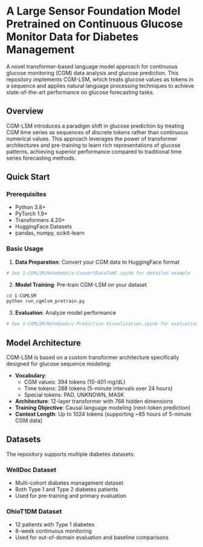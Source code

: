 # A Large Sensor Foundation Model Pretrained on Continuous Glucose Monitor Data for Diabetes Management

A novel transformer-based language model approach for continuous glucose monitoring (CGM) data analysis and glucose prediction. This repository implements CGM-LSM, which treats glucose values as tokens in a sequence and applies natural language processing techniques to achieve state-of-the-art performance on glucose forecasting tasks.

## Overview

CGM-LSM introduces a paradigm shift in glucose prediction by treating CGM time series as sequences of discrete tokens rather than continuous numerical values. This approach leverages the power of transformer architectures and pre-training to learn rich representations of glucose patterns, achieving superior performance compared to traditional time series forecasting methods.


## Quick Start

### Prerequisites

- Python 3.8+
- PyTorch 1.9+
- Transformers 4.20+
- HuggingFace Datasets
- pandas, numpy, scikit-learn


### Basic Usage

1. **Data Preparation**: Convert your CGM data to HuggingFace format
```python
# See 1-CGMLSM/Notebook/a-ConvertDataToHF.ipynb for detailed example
```

2. **Model Training**: Pre-train CGM-LSM on your dataset
```bash
cd 1-CGMLSM
python run_cgmlsm_pretrain.py
```

3. **Evaluation**: Analyze model performance
```python
# See 1-CGMLSM/Notebook/c-Prediction-Visualization.ipynb for evaluation examples
```

## Model Architecture

CGM-LSM is based on a custom transformer architecture specifically designed for glucose sequence modeling:

- **Vocabulary**: 
  - CGM values: 394 tokens (10-401 mg/dL)
  - Time tokens: 288 tokens (5-minute intervals over 24 hours)
  - Special tokens: PAD, UNKNOWN, MASK
- **Architecture**: 12-layer transformer with 768 hidden dimensions
- **Training Objective**: Causal language modeling (next-token prediction)
- **Context Length**: Up to 1024 tokens (supporting ~85 hours of 5-minute CGM data)

## Datasets

The repository supports multiple diabetes datasets:

### WellDoc Dataset
- Multi-cohort diabetes management dataset
- Both Type 1 and Type 2 diabetes patients
- Used for pre-training and primary evaluation

### OhioT1DM Dataset
- 12 patients with Type 1 diabetes
- 8-week continuous monitoring
- Used for out-of-domain evaluation and baseline comparisons

